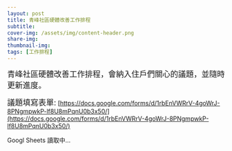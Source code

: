 ```yaml
---
layout: post
title: 青峰社區硬體改善工作排程
subtitle: 
cover-img: /assets/img/content-header.png
share-img: 
thumbnail-img:
tags: [工作排程]
---
```


<span style="font-size:18px;">青峰社區硬體改善工作排程，會納入住戶們關心的議題，並隨時更新進度。</span>

<span style="font-size:18px;">議題填寫表單:</span>
[https://docs.google.com/forms/d/1rbEnVWRrV-4goWrJ-8PNgmpwkP-lf8U8mPqnU0b3x50/](https://docs.google.com/forms/d/1rbEnVWRrV-4goWrJ-8PNgmpwkP-lf8U8mPqnU0b3x50/)

<span id="googlSheet">Googl Sheets 讀取中...</span>

<script>
    let request = new XMLHttpRequest();

    function callGoogleSheet() {
        if(request) {
            request.open('GET', 'https://docs.google.com/spreadsheets/d/e/2PACX-1vTDROQFkO23mIAG1wvbzCoXHKsIAwXT3ognEMeEr6QFOR076eg3WThpqO1g7Lk1OGRMqvxdFGSKyksE/pubhtml?gid=1987680909&single=true', true);
            request.setRequestHeader("Content-Type", "application/json");
            request.addEventListener("load", handler);
            request.send();
        }
    }

    function handler() {
        if(request.readyState === XMLHttpRequest.DONE && request.status === 200) {
            //console.log(format(request.responseText));
            document.querySelector('#googlSheet').innerHTML = format(request.responseText);
        }     
    }

    function format(html) {
        return html
            .replace(/href='\/static\//g, "href='https://docs.google.com/static/")
            .replace(/display:none;/g, '')
            .replace(/<span class="name">/g, '<span class="name" style="display:none;">')
            .replace(/<div id="footer">/g, '<div id="footer" style="display:none;">');
    }
    
    callGoogleSheet();
</script>